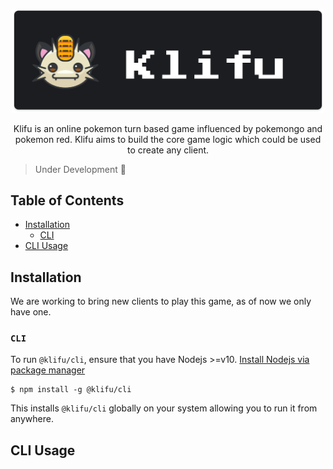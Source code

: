 <p align="center">
<img src="https://github.com/Klifu/klifu/blob/main/assets/banner-dark.png" alt="banner" width="500" />

<p align="center">
Klifu is an online pokemon turn based game influenced by pokemongo and pokemon red. Klifu aims to build the core game logic which could be used to create any client.
</p>
</p>

> Under Development 🔨

## Table of Contents
- [Installation](#installation)
	- [CLI](#cli)
- [CLI Usage](#cli-usage)

## Installation 
We are working to bring new clients to play this game, as of now we only have one. 

### `CLI`
To run `@klifu/cli`, ensure that you have Nodejs >=v10. [Install Nodejs via package manager](https://nodejs.org/en/download/package-manager/)

```
$ npm install -g @klifu/cli
```
This installs `@klifu/cli` globally on your system allowing you to run it from anywhere.


## CLI Usage
